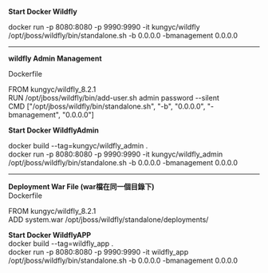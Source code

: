 **Start Docker Wildfly**  

docker run -p 8080:8080 -p 9990:9990 -it kungyc/wildfly /opt/jboss/wildfly/bin/standalone.sh -b 0.0.0.0 -bmanagement 0.0.0.0  

----------

**wildfly Admin Management**  

Dockerfile  

FROM kungyc/wildfly_8.2.1  
RUN /opt/jboss/wildfly/bin/add-user.sh admin password --silent  
CMD ["/opt/jboss/wildfly/bin/standalone.sh", "-b", "0.0.0.0", "-bmanagement", "0.0.0.0"]  


**Start Docker WildflyAdmin**  

docker build --tag=kungyc/wildfly_admin .  
docker run -p 8080:8080 -p 9990:9990 -it kungyc/wildfly_admin /opt/jboss/wildfly/bin/standalone.sh -b 0.0.0.0 -bmanagement 0.0.0.0  

---------

**Deployment War File (war檔在同一個目錄下)**  
Dockerfile  

FROM kungyc/wildfly_8.2.1  
ADD system.war /opt/jboss/wildfly/standalone/deployments/  

**Start Docker WildflyAPP**  
docker build --tag=wildfly_app .  
docker run -p 8080:8080 -p 9990:9990 -it wildfly_app /opt/jboss/wildfly/bin/standalone.sh -b 0.0.0.0 -bmanagement 0.0.0.0  
